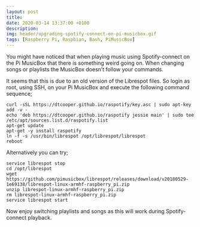 ```yaml
---
layout: post
title: 
date: 2020-03-14 13:37:00 +0100
description:  
img: header/upgrading-spotify-connect-on-pi-musicbox.gif
tags: [Raspberry Pi, Raspbian, Bash, PiMusicBox]
---
```

You might have noticed that when playing music using Spotify-connect on the Pi MusicBox that there is something weird going on. When changing songs or playlists the MusicBox doesn’t follow your commands.

It seems that this is due to an old version of the Librespot files. So login as root, using SSH, on your Pi MusicBox and execute the following command sequence;

```
curl -sSL https://dtcooper.github.io/raspotify/key.asc | sudo apt-key add -v -
echo 'deb https://dtcooper.github.io/raspotify jessie main' | sudo tee /etc/apt/sources.list.d/raspotify.list
apt-get update
apt-get -y install raspotify
ln -f -s /usr/bin/librespot /opt/librespot/librespot
reboot
```
Alternatively you can try;

```
service librespot stop
cd /opt/librespot
wget https://github.com/pimusicbox/librespot/releases/download/v20180529-1e69138/librespot-linux-armhf-raspberry_pi.zip
unzip librespot-linux-armhf-raspberry_pi.zip
rm librespot-linux-armhf-raspberry_pi.zip
service librespot start
```

Now enjoy switching playlists and songs as this will work during Spotify-connect playback.
